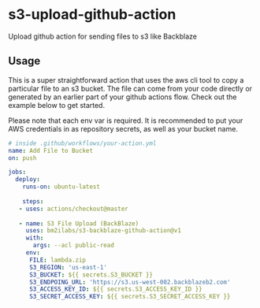 # s3-upload-github-action
Upload github action for sending files to s3 like Backblaze


## Usage

This is a super straightforward action that uses the aws cli tool to copy a particular file to an s3 bucket. The file can come from your code directly or generated by an earlier part of your github actions flow. Check out the example below to get started.

Please note that each env var is required. It is recommended to put your AWS credentials in as repository secrets, as well as your bucket name.

```yaml
# inside .github/workflows/your-action.yml
name: Add File to Bucket
on: push

jobs:
  deploy:
    runs-on: ubuntu-latest
    
    steps:
   - uses: actions/checkout@master
   
   - name: S3 File Upload (BackBlaze)
     uses: bm2ilabs/s3-backblaze-github-action@v1
     with:
       args: --acl public-read
     env:
      FILE: lambda.zip
      S3_REGION: 'us-east-1'
      S3_BUCKET: ${{ secrets.S3_BUCKET }}
      S3_ENDPOING_URL: 'https://s3.us-west-002.backblazeb2.com'
      S3_ACCESS_KEY_ID: ${{ secrets.S3_ACCESS_KEY_ID }}
      S3_SECRET_ACCESS_KEY: ${{ secrets.S3_SECRET_ACCESS_KEY }}
```
